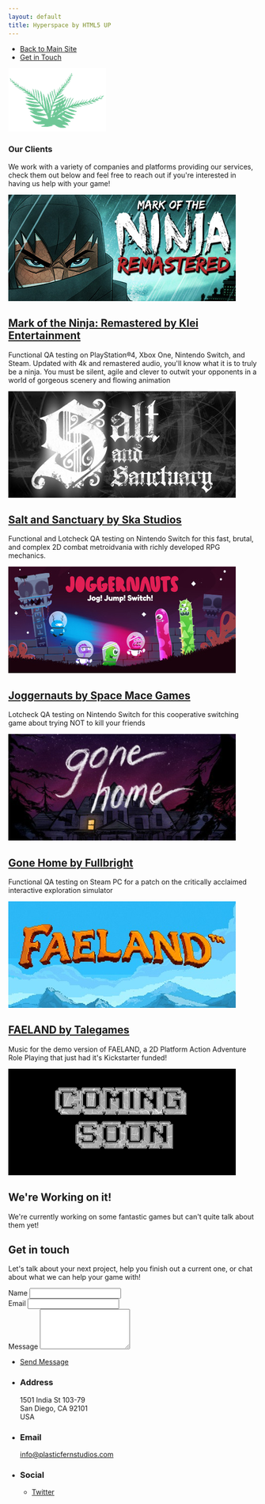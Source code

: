 ```yaml
---
layout: default
title: Hyperspace by HTML5 UP
---
```


<!-- Sidebar -->
<section id="sidebar">
	<div class="inner">
		<nav>
			<ul>
				<li><a href="http://www.plasticfernstudios.com">Back to Main Site</a></li>
				<li><a href="#three">Get in Touch</a></li>
			</ul>
		</nav>
	</div>
</section>

<!-- Wrapper -->
<div id="wrapper">

<!-- One -->
<section id="one" class="wrapper style2 spotlights">
	<section>
		<div class="content">
			<div class="inner">
				<a><img src="images/logo.png" alt="plastic fern studios logo" data-position="center center" /></a>
				<h1>Our Clients</h1>
				<p>We work with a variety of companies and platforms providing our services, check them out below and feel free to reach out if you're interested in having us help with your game!</p>
			</div>
		</div>
	</section>
	<section>
		<a><img src="images/motn.jpg" alt="" data-position="25% 25%" /></a>
		<div class="content">
			<div class="inner">
				<a href="https://www.klei.com/games/mark-ninja"><h2>Mark of the Ninja: Remastered by Klei Entertainment</h2></a>
				<p>Functional QA testing on PlayStation®4, Xbox One, Nintendo Switch, and Steam. Updated with 4k and remastered audio, you'll know what it is to truly be a ninja. You must be silent, agile and clever to outwit your opponents in a world of gorgeous scenery and flowing animation</p>
			</div>
		</div>
	</section>
	<section>
		<a><img src="images/Salt.jpg" alt="" data-position="center center" /></a>
		<div class="content">
			<div class="inner">
				<a href="https://www.nintendo.com/games/detail/salt-and-sanctuary-switch"><h2>Salt and Sanctuary by Ska Studios</h2></a>
				<p>Functional and Lotcheck QA testing on Nintendo Switch for this fast, brutal, and complex 2D combat metroidvania with richly developed RPG mechanics.</p>
			</div>
		</div>
	</section>
	<section>
		<a><img src="images/joggernauts.jpg" alt="" data-position="center center" /></a>
		<div class="content">
			<div class="inner">
				<a href="https://spacemacegames.com/"><h2>Joggernauts by Space Mace Games</h2></a>
				<p>Lotcheck QA testing on Nintendo Switch for this cooperative switching game about trying NOT to kill your friends</p>
			</div>
		</div>
	</section>
	<section>
	<section>
		<a><img src="images/gonehome.jpg" alt="" data-position="25% 25%" /></a>
		<div class="content">
			<div class="inner">
				<a href="https://gonehome.game/"><h2>Gone Home by Fullbright</h2></a>
				<p>Functional QA testing on Steam PC for a patch on the critically acclaimed interactive exploration simulator</p>
			</div>
		</div>
	</section>
	<section>
		<a><img src="images/faeland.jpg" alt="" data-position="25% 25%" /></a>
		<div class="content">
			<div class="inner">
				<a href="http://www.talegames.com"><h2>FAELAND by Talegames</h2></a>
				<p>Music for the demo version of FAELAND, a 2D Platform Action Adventure Role Playing that just had it's Kickstarter funded!</p>
			</div>
		</div>
	</section>
	<section>
		<a><img src="images/Soon.png" alt="" data-position="25% 25%" /></a>
		<div class="content">
			<div class="inner">
				<h2>We're Working on it!</h2>
				<p>We're currently working on some fantastic games but can't quite talk about them yet!</p>
			</div>
		</div>
	</section>
</section>


<!-- Three -->
<section id="three" class="wrapper style1 fade-up">
	<div class="inner">
		<h2>Get in touch</h2>
		<p>Let's talk about your next project, help you finish out a current one, or chat about what we can help your game with!</p>
		<div class="split style1">
			<section>
				<form method="post" action="https://formspree.io/info@plasticfernstudios.com">
					<div class="field half first">
						<label for="name">Name</label>
						<input type="text" name="name" id="name" />
					</div>
					<div class="field half">
						<label for="email">Email</label>
						<input type="text" name="email" id="email" />
					</div>
					<div class="field">
						<label for="message">Message</label>
						<textarea name="message" id="message" rows="5"></textarea>
					</div>
					<ul class="actions">
						<li><a href="" class="button submit">Send Message</a></li>
					</ul>
				</form>
			</section>
			<section>
				<ul class="contact">
					<li>
						<h3>Address</h3>
						<span>1501 India St 103-79<br />
						San Diego, CA 92101<br />
						USA</span>
					</li>
					<li>
						<h3>Email</h3>
						<a href="mailto:info@plasticfernstudios.com">info@plasticfernstudios.com</a>
					</li>
					<li>
						<h3>Social</h3>
						<ul class="icons">
							<li><a href="https://www.twitter.com/jaymfernandes" class="fa-twitter"><span class="label">Twitter</span></a></li>
						</ul>
					</li>
				</ul>
			</section>
		</div>
	</div>
</section>

</div>

